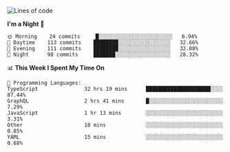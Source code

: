 <!--START_SECTION:waka-->
![Lines of code](https://img.shields.io/badge/From%20Hello%20World%20I%27ve%20Written-634939%20lines%20of%20code-blue)

**I'm a Night 🦉** 

```text
🌞 Morning    24 commits     █░░░░░░░░░░░░░░░░░░░░░░░░   6.94% 
🌆 Daytime    113 commits    ████████░░░░░░░░░░░░░░░░░   32.66% 
🌃 Evening    111 commits    ████████░░░░░░░░░░░░░░░░░   32.08% 
🌙 Night      98 commits     ███████░░░░░░░░░░░░░░░░░░   28.32%

```


📊 **This Week I Spent My Time On** 

```text
💬 Programming Languages: 
TypeScript               32 hrs 19 mins      █████████████████████░░░░   87.44% 
GraphQL                  2 hrs 41 mins       █░░░░░░░░░░░░░░░░░░░░░░░░   7.29% 
JavaScript               1 hr 13 mins        ░░░░░░░░░░░░░░░░░░░░░░░░░   3.31% 
Other                    18 mins             ░░░░░░░░░░░░░░░░░░░░░░░░░   0.85% 
YAML                     15 mins             ░░░░░░░░░░░░░░░░░░░░░░░░░   0.68%

```


<!--END_SECTION:waka-->
